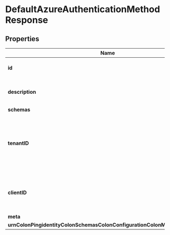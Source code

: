 

# DefaultAzureAuthenticationMethodResponse


## Properties

| Name | Type | Description | Notes |
|------------ | ------------- | ------------- | -------------|
|**id** | **String** | Name of the Azure Authentication Method |  |
|**description** | **String** | A description for this Azure Authentication Method |  [optional] |
|**schemas** | **List&lt;EnumdefaultAzureAuthenticationMethodSchemaUrn&gt;** |  |  |
|**tenantID** | **String** | The tenant ID to use to authenticate. If this is not provided, then it will be obtained from the AZURE_TENANT_ID environment variable. |  [optional] |
|**clientID** | **String** | The client ID to use to authenticate. If this is not provided, then it will be obtained from the AZURE_CLIENT_ID |  [optional] |
|**meta** | [**MetaMeta**](MetaMeta.md) |  |  [optional] |
|**urnColonPingidentityColonSchemasColonConfigurationColonMessagesColon20** | [**MetaUrnPingidentitySchemasConfigurationMessages20**](MetaUrnPingidentitySchemasConfigurationMessages20.md) |  |  [optional] |



